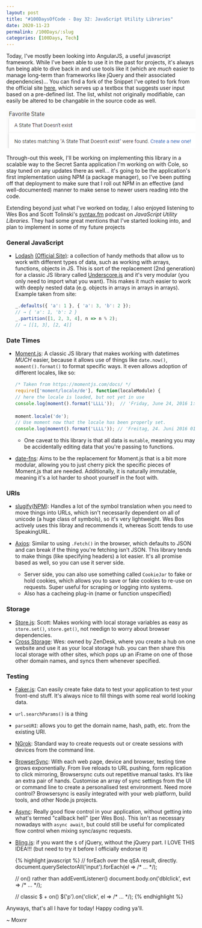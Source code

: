 ```yaml
---
layout: post
title: "#100DaysOfCode - Day 32: JavaScript Utility Libraries"
date: 2020-11-23
permalink: /100Days/:slug
categories: [100Days, Tech]
---
```


Today, I've mostly been looking into AngularJS, a useful javascript framework. While I've been able to use it in the past for projects, it's always fun being able to dive back in and use tools like it (which are _much_ easier to manage long-term than frameworks like jQuery and their associated dependencies)... You can find a fork of the Snippet I've opted to fork from the official site [here](https://codepen.io/mochsner/pen/RwRXyNg), which serves up a textbox that suggests user input based on a pre-defined list. The list, whilst not originally modifiable, can easily be altered to be changable in the source code as well.

![](/assets/img/ng-material-input-suggestion.png)

Through-out this week, I'll be working on implementing this library in a scalable way to the Secret Santa application I'm working on with Cole, so stay tuned on any updates there as well... it's going to be the application's first implementation using NPM (a package manager), so I've been putting off that deployment to make sure that I roll out NPM in an effective (and well-documented) manner to make sense to newer users reading into the code. 

Extending beyond just what I've worked on today, I also enjoyed listening to Wes Bos and Scott Tolinski's [syntax.fm](https://syntax.fm) podcast on _JavaScript Utility Libraries_. They had some great mentions that I've started looking into, and plan to implement in some of my future projects

### General JavaScript

- [Lodash](https://github.com/lodash/lodash) [(Official Site)](https://lodash.com/): a collection of handy methods that allow us to work with different types of data, such as working with arrays, functions, objects in JS. This is sort of the replacement (2nd generation) for a classic JS library called [Underscore.js](http://underscorejs.org) and it's very modular (you only need to import what you want). This makes it much easier to work with deeply nested data (e.g. objects in arrays in arrays in arrays).
    Example taken from site:

    ```javascript
    _.defaults({ 'a': 1 }, { 'a': 3, 'b': 2 });
    // → { 'a': 1, 'b': 2 }
    _.partition([1, 2, 3, 4], n => n % 2);
    // → [[1, 3], [2, 4]]
    ```

### Date Times

- [Moment.js](https://momentjs.com/): A classic JS library that makes working with datetimes _MUCH_ easier, because it allows use of things like `date.now()`, `moment().format()` to format specific ways. It even allows adoption of different locales, like so:

    ```javascript
    /* Taken from https://momentjs.com/docs/ */
    require(['moment/locale/de'], function(localeModule) {
    // here the locale is loaded, but not yet in use
    console.log(moment().format('LLLL'));  // 'Friday, June 24, 2016 1:42 AM'

    moment.locale('de');
    // Use moment now that the locale has been properly set.
    console.log(moment().format('LLLL')); // 'Freitag, 24. Juni 2016 01:42'
    ```

  - One caveat to this library is that all data is `mutable`, meaning you may be accidentally editing data that you're passing to functions. 

- [date-fns](https://date-fns.org/): Aims to be the replacement for Moment.js that is a bit more modular, allowing you to just cherry pick the specific pieces of Moment.js that are needed. Additionally, it is naturally *im*mutable, meaning it's a lot harder to shoot yourself in the foot with.

### URIs

- [slugify](https://github.com/simov/slugify)([NPM](https://www.npmjs.com/package/slugify)): Handles a lot of the symbol translation when you need to move things into URLs, which isn't necessarily dependent on all of unicode (a huge class of symbols), so it's very lightweight. Wes Bos actively uses this libray and recommends it, whereas Scott tends to use SpeakingURL.

- [Axios](https://github.com/mzabriskie/axios): Similar to using `.Fetch()` in the browser, which defaults to JSON and can break if the thing you're fetching isn't JSON. This library tends to make things (like specifying headers) a lot easier. It's all promise based as well, so you can use it server side.
  - Server side, you can also use something called `CookieJar` to fake or hold cookies, which allows you to save or fake cookies to re-use on requests. Super useful for scraping or logging into systems.
  - Also has a cacheing plug-in (name or function unspecified)
  
### Storage

- [Store.js](https://github.com/marcuswestin/store.js): Scott: Makes working with local storage variables as easy as `store.set()`, `store.get()`, not needign to worry about browser dependencies.
- [Cross Storage](https://github.com/zendesk/cross-storage): Wes: owned by ZenDesk, where you create a hub on one website and use it as your local storage hub. you can then share this local storage with other sites, which pops up an iFrame on one of those other domain names, and syncs them whenever specified.

### Testing

- [Faker.js](https://github.com/marak/Faker.js/): Can easily create fake data to test your application to test your front-end stuff. It's always nice to fill things with some real world looking data.

- `url.searchParams()` is a thing

- `parseURI`: allows you to get the domain name, hash, path, etc. from the existing URI.

- [NGrok](https://ngrok.com/): Standard way to create requests out or create sessions with devices from the command line.
  
- [BrowserSync](https://browsersync.io): With each web page, device and browser, testing time grows exponentially. From live reloads to URL pushing, form replication to click mirroring, Browsersync cuts out repetitive manual tasks. It’s like an extra pair of hands. Customise an array of sync settings from the UI or command line to create a personalised test environment. Need more control? Browsersync is easily integrated with your web platform, build tools, and other Node.js projects.

- [Async](https://caolan.github.io/async/): Really good flow control in your application, without getting into what's termed "callback hell" (per Wes Bos). This isn't as necessary nowadays with `async await`, but could still be useful for complicated flow control when mixing sync/async requests.

- [Bling.js](https://gist.github.com/paulirish/12fb951a8b893a454b32): if you want the `$` of jQuery, without the jQuery part. I LOVE THIS IDEA!!! (but need to try it before I officially endorse it)

    {% highlight javascript %}
    // forEach over the qSA result, directly.
    document.querySelectorAll('input').forEach(el => /* ... */);

    // on() rather than addEventListener()
    document.body.on('dblclick', evt => /* ... */);

    // classic $ + on()
    $('p').on('click', el => /* ... */);
    {% endhighlight %}

Anyways, that's all I have for today! Happy coding ya'll.

~ Moxnr
